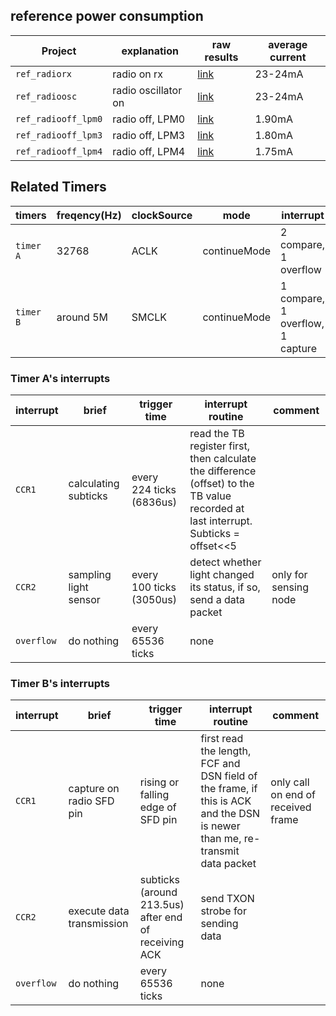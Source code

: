 ## reference power consumption

| Project             | explanation         | raw results                                                                                                        | average current |
| ------------------- | ------------------- | ------------------------------------------------------------------------------------------------------------------ | --------------- |
| `ref_radiorx`       | radio on rx         | [link](http://wsn-testbed.it.uu.se:3000/dashboard/db/overview-of-the-20-nodes?from=1487256830000&to=1487256900000) |         23-24mA |
| `ref_radioosc`      | radio oscillator on | [link](http://wsn-testbed.it.uu.se:3000/dashboard/db/overview-of-the-20-nodes?from=1487256945000&to=1487257020000) |         23-24mA |
| `ref_radiooff_lpm0` | radio off, LPM0     | [link](http://wsn-testbed.it.uu.se:3000/dashboard/db/overview-of-the-20-nodes?from=1487256340000&to=1487256410000) |          1.90mA |
| `ref_radiooff_lpm3` | radio off, LPM3     | [link](http://wsn-testbed.it.uu.se:3000/dashboard/db/overview-of-the-20-nodes?from=1487256510000&to=1487256590000) |          1.80mA |
| `ref_radiooff_lpm4` | radio off, LPM4     | [link](http://wsn-testbed.it.uu.se:3000/dashboard/db/overview-of-the-20-nodes?from=1487256650000&to=1487256730000) |          1.75mA |

## Related Timers ##

| timers    | freqency(Hz) | clockSource | mode         | interrupt                        |
|-----------|--------------|-------------|--------------|----------------------------------|
| `timer A` | 32768        | ACLK        | continueMode | 2 compare, 1 overflow            |
| `timer B` | around 5M    | SMCLK       | continueMode | 1 compare, 1 overflow, 1 capture |


### Timer A's interrupts ###

| interrupt | brief                         | trigger time             | interrupt routine | comment |
|-----------|-------------------------------|--------------------------|-------------------|---------|
| `CCR1`    | calculating subticks          | every 224 ticks (6836us) | read the TB register first, then calculate the difference (offset) to the TB value recorded at last interrupt. Subticks = offset<<5||
| `CCR2`    | sampling light sensor         | every 100 ticks (3050us) | detect whether light changed its status, if so, send a data packet | only for sensing node |
| `overflow`| do nothing                    | every 65536 ticks        | none              | |

### Timer B's interrupts ###

| interrupt | brief                             | trigger time                                         | interrupt routine | comment |
|-----------|-----------------------------------|------------------------------------------------------|-------------------|---------|
| `CCR1`    | capture on radio SFD pin          | rising or falling edge of SFD pin                    | first read the length, FCF and DSN field of the frame, if this is ACK and the DSN is newer than me, re-transmit data packet | only call on end of received frame |
| `CCR2`    | execute data transmission         | subticks (around 213.5us) after end of receiving ACK | send TXON strobe for sending data | |
| `overflow`| do nothing                        | every 65536 ticks                                    | none              | |
